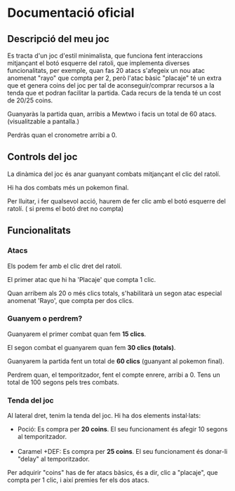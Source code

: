 # Documentació oficial

## Descripció del meu joc

<p>Es tracta d'un joc d'estil minimalista, que funciona fent interaccions mitjançant el botó esquerre del ratoli, que implementa diverses funcionalitats, per exemple, 
quan fas 20 atacs s'afegeix un nou atac anomenat "rayo" que compta per 2, però l'atac bàsic "placaje" té un extra que et genera coins del joc
per tal de aconseguir/comprar recursos a la tenda que et podran facilitar la partida. Cada recurs de la tenda té un cost de 20/25 coins. </p>
<p>Guanyaràs la partida quan, arribis a Mewtwo i facis un total de 60 atacs. (visualitzable a pantalla.) </p>
<p>Perdràs quan el cronometre arribi a 0.</p>

## Controls del joc

<p>La dinàmica del joc és anar guanyant combats mitjançant el clic del ratolí. </p>
<p>Hi ha dos combats més un pokemon final.</p> 
<p> Per lluitar, i fer qualsevol acció, haurem de fer clic amb el botó esquerre del ratolí. ( si prems el botó dret no compta)</p>

## Funcionalitats

### Atacs
<p>Els podem fer amb el clic dret del ratolí.</p>

<p>El primer atac que hi ha 'Placaje' que compta 1 clic. </p>

<p>Quan arribem als 20 o més clics totals, s'habilitarà un segon atac especial anomenat 'Rayo', que compta per dos clics.</p>

### Guanyem o perdrem?
<p>Guanyarem el primer combat quan fem <strong>15 clics</strong>.</p>
<p>El segon combat el guanyarem quan fem <strong>30 clics (totals)</strong>.</p> 
<p>Guanyarem la partida fent un total de <strong>60 clics</strong> (guanyant al pokemon final).</p>
<p> Perdrem quan, el temporitzador, fent el compte enrere, arribi a 0. Tens un total de 100 segons pels tres combats.</p>

### Tenda del joc

<p>Al lateral dret, tenim la tenda del joc. Hi ha dos elements instal·lats:</p>
<ul>
<li>Poció: Es compra per <strong>20 coins</strong>. El seu funcionament és afegir 10 segons al temporitzador.</li></br>
<li>Caramel +DEF: Es compra per <strong>25 coins</strong>. El seu funcionament és donar-li "delay" al temporitzador.</li></ul>
<p>Per adquirir "coins" has de fer atacs bàsics, és a dir, clic a "placaje", que compta per 1 clic, i així premies fer els dos atacs.   

